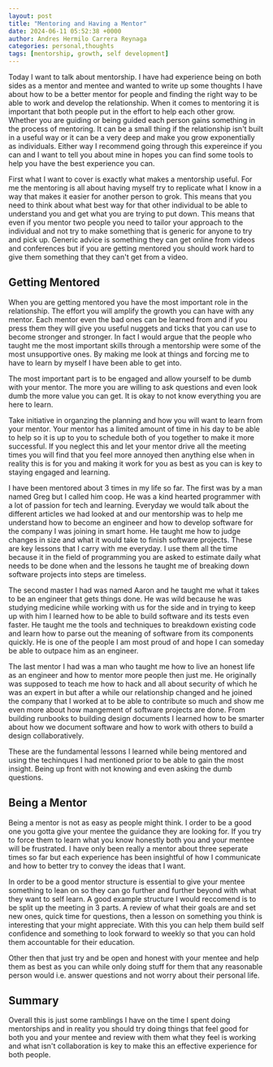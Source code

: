 ```yaml
---
layout: post
title: "Mentoring and Having a Mentor"
date: 2024-06-11 05:52:38 +0000
author: Andres Hermilo Carrera Reynaga
categories: personal,thoughts
tags: [mentorship, growth, self development]
---
```


Today I want to talk about mentorship. I have had experience being on both sides as a mentor and mentee and wanted to write up some thoughts I have about how to be a better mentor for people and finding the right way to be able to work and develop the relationship. When it comes to mentoring it is important that both people put in the effort to help each other grow. Whether you are guiding or being guided each person gains something in the process of mentoring. It can be a small thing if the relationship isn't built in a useful way or it can be a very deep and make you grow exponentially as individuals. Either way I recommend going through this expereince if you can and I want to tell you about mine in hopes you can find some tools to help you have the best experience you can.

First what I want to cover is exactly what makes a mentorship useful. For me the mentoring is all about having myself try to replicate what I know in a way that makes it easier for another person to grok. This means that you need to think about what best way for that other individual to be able to understand you and get what you are trying to put down. This means that even if you mentor two people you need to tailor your approach to the individual and not try to make something that is generic for anyone to try and pick up. Generic advice is something they can get online from videos and conferences but if you are getting mentored you should work hard to give them something that they can't get from a video.

## Getting Mentored

When you are getting mentored you have the most important role in the relationship. The effort you will amplify the growth you can have with any mentor. Each mentor even the bad ones can be learned from and if you press them they will give you useful nuggets and ticks that you can use to become stronger and stronger. In fact I would argue that the people who taught me the most important skills through a mentorship were some of the most unsupportive ones. By making me look at things and forcing me to have to learn by myself I have been able to get into. 

The most important part is to be engaged and allow yourself to be dumb with your mentor. The more you are willing to ask questions and even look dumb the more value you can get. It is okay to not know everything you are here to learn. 

Take initiative in organzing the planning and how you will want to learn from your mentor. Your mentor has a limited amount of time in his day to be able to help so it is up to you to schedule both of you together to make it more successful. If you neglect this and let your mentor drive all the meeting times you will find that you feel more annoyed then anything else when in reality this is for you and making it work for you as best as you can is key to staying engaged and learning.

I have been mentored about 3 times in my life so far. The first was by a man named Greg but I called him coop. He was a kind hearted programmer with a lot of passion for tech and learning. Everyday we would talk about the different articles we had looked at and our mentorship was to help me understand how to become an engineer and how to develop software for the company I was joining in smart home. He taught me how to judge changes in size and what it would take to finish software projects. These are key lessons that I carry with me everyday. I use them all the time because it in the field of programming you are asked to estimate daily what needs to be done when and the lessons he taught me of breaking down software projects into steps are timeless.

The second master I had was named Aaron and he taught me what it takes to be an engineer that gets things done. He was wild because he was studying medicine while working with us for the side and in trying to keep up with him I learned how to be able to build software and its tests even faster. He taught me the tools and techniques to breakdown existing code and learn how to parse out the meaning of software from its components quickly. He is one of the people I am most proud of and hope I can someday be able to outpace him as an engineer.

The last mentor I had was a man who taught me how to live an honest life as an engineer and how to mentor more people then just me. He originally was supposed to teach me how to hack and all about security of which he was an expert in but after a while our relationship changed and he joined the company that I worked at to be able to contribute so much and show me even more about how mangement of software projects are done. From building runbooks to building design documents I learned how to be smarter about how we document software and how to work with others to build a design collaboratively.

These are the fundamental lessons I learned while being mentored and using the techinques I had mentioned prior to be able to gain the most insight. Being up front with not knowing and even asking the dumb questions.


## Being a Mentor

Being a mentor is not as easy as people might think. I order to be a good one you gotta give your mentee the guidance they are looking for. If you try to force them to learn what you know honestly both you and your mentee will be frustrated. I have only been really a mentor about three seperate times so far but each experience has been insightful of how I communicate and how to better try to convey the ideas that I want.

In order to be a good mentor structure is essential to give your mentee something to lean on so they can go further and further beyond with what they want to self learn. A good example structure I would reccomend is to be split up the meeting in 3 parts. A review of what their goals are and set new ones, quick time for questions, then a lesson on something you think is interesting that your might appreciate. With this you can help them build self confidence and something to look forward to weekly so that you can hold them accountable for their education. 

Other then that just try and be open and honest with your mentee and help them as best as you can while only doing stuff for them that any reasonable person would i.e. answer questions and not worry about their personal life. 


## Summary

Overall this is just some ramblings I have on the time I spent doing mentorships and in reality you should try doing things that feel good for both you and your mentee and review with them what they feel is working and what isn't collaboration is key to make this an effective experience for both people. 
